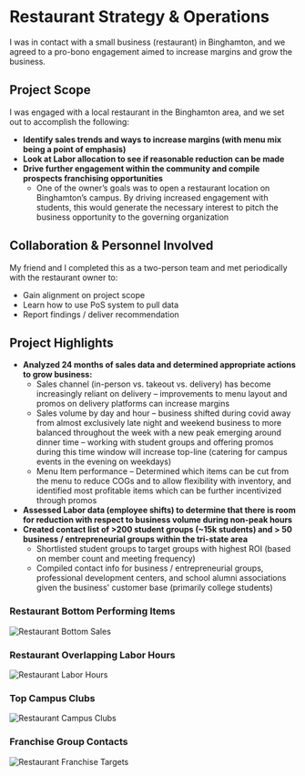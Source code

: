# Restaurant Strategy & Operations
I was in contact with a small business (restaurant) in Binghamton, and we agreed to a pro-bono engagement aimed to increase margins and grow the business.


## Project Scope
I was engaged with a local restaurant in the Binghamton area, and we set out to accomplish the following:

- **Identify sales trends and ways to increase margins (with menu mix being a point of emphasis)**
- **Look at Labor allocation to see if reasonable reduction can be made**
- **Drive further engagement within the community and compile prospects franchising opportunities**
  - One of the owner’s goals was to open a restaurant location on Binghamton’s campus.  By driving increased engagement with students, this would generate the necessary interest to pitch the business opportunity to the governing organization

## Collaboration & Personnel Involved
My friend and I completed this as a two-person team and met periodically with the restaurant owner to:

- Gain alignment on project scope 
- Learn how to use PoS system to pull data 
- Report findings / deliver recommendation

## Project Highlights

- **Analyzed 24 months of sales data and determined appropriate actions to grow business:**
  - Sales channel (in-person vs. takeout vs. delivery) has become increasingly reliant on delivery – improvements to menu layout and promos on delivery platforms can increase margins
  - Sales volume by day and hour – business shifted during covid away from almost exclusively late night and weekend business to more balanced throughout the week with a new peak emerging around dinner time – working with student groups and offering promos during this time window will increase top-line (catering for campus events in the evening on weekdays)
  - Menu Item performance – Determined which items can be cut from the menu to reduce COGs and to allow flexibility with inventory, and identified most profitable items which can be further incentivized through promos
- **Assessed Labor data (employee shifts) to determine that there is room for reduction with respect to business volume during non-peak hours**
- **Created contact list of >200 student groups (~15k students) and > 50 business / entrepreneurial groups within the tri-state area**
  - Shortlisted student groups to target groups with highest ROI (based on member count and meeting frequency)
  - Compiled contact info for business / entrepreneurial groups, professional development centers, and school alumni associations given the business' customer base (primarily college students)


### Restaurant Bottom Performing Items
![Restaurant Bottom Sales](https://user-images.githubusercontent.com/71853253/195934636-2f608a78-e473-4171-9391-c968169e02de.JPG)

### Restaurant Overlapping Labor Hours
![Restaurant Labor Hours](https://user-images.githubusercontent.com/71853253/195934687-ed25d406-1a7f-46f0-bc08-54971c9a0394.JPG)

### Top Campus Clubs
![Restaurant Campus Clubs](https://user-images.githubusercontent.com/71853253/195934743-ee211843-b712-444f-b197-1b841e5ced62.JPG)

### Franchise Group Contacts
![Restaurant Franchise Targets](https://user-images.githubusercontent.com/71853253/195934792-785bbe87-05f6-453d-810b-b1c71b1677a3.JPG)






